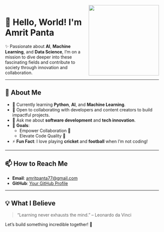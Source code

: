 
 <img align='right' src="https://media.giphy.com/media/M9gbBd9nbDrOTu1Mqx/giphy.gif" width="230">
 
# 👋 Hello, World! I'm **Amrit Panta**  
✨ Passionate about **AI**, **Machine Learning**, and **Data Science**, I’m on a mission to dive deeper into these fascinating fields and contribute to society through innovation and collaboration.

---

## 🚀 About Me  
- 🔭 Currently learning **Python**, **AI**, and **Machine Learning**.  
- 👯 Open to collaborating with developers and content creators to build impactful projects.  
- 💬 Ask me about **software development** and **tech innovation**.  
- 🥅 **Goals**:  
  - Empower Collaboration 🤝  
  - Elevate Code Quality 🚀  
- ⚡ **Fun Fact**: I love playing **cricket** and **football** when I’m not coding!  

---

## 📫 How to Reach Me  
- **Email**: [amritpanta77@gmail.com](mailto:amritpanta77@gmail.com)  
- **GitHub**: [Your GitHub Profile](https://github.com/panta147)  

---

## 💡 What I Believe  
> “Learning never exhausts the mind.” – Leonardo da Vinci  

Let’s build something incredible together! 🌟

